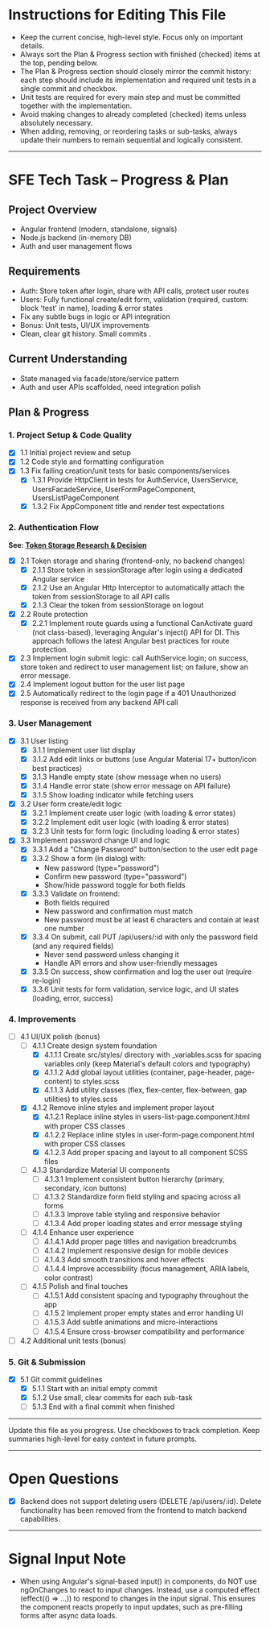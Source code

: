 # Instructions for Editing This File

- Keep the current concise, high-level style. Focus only on important details.
- Always sort the Plan & Progress section with finished (checked) items at the top, pending below.
- The Plan & Progress section should closely mirror the commit history: each step should include its implementation and required unit tests in a single commit and checkbox.
- Unit tests are required for every main step and must be committed together with the implementation.
- Avoid making changes to already completed (checked) items unless absolutely necessary.
- When adding, removing, or reordering tasks or sub-tasks, always update their numbers to remain sequential and logically consistent.

---

# SFE Tech Task – Progress & Plan

## Project Overview

- Angular frontend (modern, standalone, signals)
- Node.js backend (in-memory DB)
- Auth and user management flows

## Requirements

- Auth: Store token after login, share with API calls, protect user routes
- Users: Fully functional create/edit form, validation (required, custom: block 'test' in name), loading & error states
- Fix any subtle bugs in logic or API integration
- Bonus: Unit tests, UI/UX improvements
- Clean, clear git history. Small commits .

## Current Understanding

- State managed via facade/store/service pattern
- Auth and user APIs scaffolded, need integration polish

## Plan & Progress

### 1. Project Setup & Code Quality

- [x] 1.1 Initial project review and setup
- [x] 1.2 Code style and formatting configuration
- [x] 1.3 Fix failing creation/unit tests for basic components/services
  - [x] 1.3.1 Provide HttpClient in tests for AuthService, UsersService, UsersFacadeService, UserFormPageComponent, UsersListPageComponent
  - [x] 1.3.2 Fix AppComponent title and render test expectations

### 2. Authentication Flow

**See: [Token Storage Research & Decision](token_storage_research.md)**

- [x] 2.1 Token storage and sharing (frontend-only, no backend changes)
  - [x] 2.1.1 Store token in sessionStorage after login using a dedicated Angular service
  - [x] 2.1.2 Use an Angular Http Interceptor to automatically attach the token from sessionStorage to all API calls
  - [x] 2.1.3 Clear the token from sessionStorage on logout
- [x] 2.2 Route protection
  - [x] 2.2.1 Implement route guards using a functional CanActivate guard (not class-based), leveraging Angular's inject() API for DI. This approach follows the latest Angular best practices for route protection.
- [x] 2.3 Implement login submit logic: call AuthService.login; on success, store token and redirect to user management list; on failure, show an error message.
- [x] 2.4 Implement logout button for the user list page
- [x] 2.5 Automatically redirect to the login page if a 401 Unauthorized response is received from any backend API call

### 3. User Management

- [x] 3.1 User listing
  - [x] 3.1.1 Implement user list display
  - [x] 3.1.2 Add edit links or buttons (use Angular Material 17+ button/icon best practices)
  - [x] 3.1.3 Handle empty state (show message when no users)
  - [x] 3.1.4 Handle error state (show error message on API failure)
  - [x] 3.1.5 Show loading indicator while fetching users
- [x] 3.2 User form create/edit logic
  - [x] 3.2.1 Implement create user logic (with loading & error states)
  - [x] 3.2.2 Implement edit user logic (with loading & error states)
  - [x] 3.2.3 Unit tests for form logic (including loading & error states)
- [x] 3.3 Implement password change UI and logic
  - [x] 3.3.1 Add a "Change Password" button/section to the user edit page
  - [x] 3.3.2 Show a form (in dialog) with:
    - New password (type="password")
    - Confirm new password (type="password")
    - Show/hide password toggle for both fields
  - [x] 3.3.3 Validate on frontend:
    - Both fields required
    - New password and confirmation must match
    - New password must be at least 6 characters and contain at least one number
  - [x] 3.3.4 On submit, call PUT /api/users/:id with only the password field (and any required fields)
    - Never send password unless changing it
    - Handle API errors and show user-friendly messages
  - [x] 3.3.5 On success, show confirmation and log the user out (require re-login)
  - [x] 3.3.6 Unit tests for form validation, service logic, and UI states (loading, error, success)

### 4. Improvements

- [ ] 4.1 UI/UX polish (bonus)
  - [ ] 4.1.1 Create design system foundation
    - [x] 4.1.1.1 Create src/styles/ directory with \_variables.scss for spacing variables only (keep Material's default colors and typography)
    - [x] 4.1.1.2 Add global layout utilities (container, page-header, page-content) to styles.scss
    - [x] 4.1.1.3 Add utility classes (flex, flex-center, flex-between, gap utilities) to styles.scss
  - [x] 4.1.2 Remove inline styles and implement proper layout
    - [x] 4.1.2.1 Replace inline styles in users-list-page.component.html with proper CSS classes
    - [x] 4.1.2.2 Replace inline styles in user-form-page.component.html with proper CSS classes
    - [x] 4.1.2.3 Add proper spacing and layout to all component SCSS files
  - [ ] 4.1.3 Standardize Material UI components
    - [ ] 4.1.3.1 Implement consistent button hierarchy (primary, secondary, icon buttons)
    - [ ] 4.1.3.2 Standardize form field styling and spacing across all forms
    - [ ] 4.1.3.3 Improve table styling and responsive behavior
    - [ ] 4.1.3.4 Add proper loading states and error message styling
  - [ ] 4.1.4 Enhance user experience
    - [ ] 4.1.4.1 Add proper page titles and navigation breadcrumbs
    - [ ] 4.1.4.2 Implement responsive design for mobile devices
    - [ ] 4.1.4.3 Add smooth transitions and hover effects
    - [ ] 4.1.4.4 Improve accessibility (focus management, ARIA labels, color contrast)
  - [ ] 4.1.5 Polish and final touches
    - [ ] 4.1.5.1 Add consistent spacing and typography throughout the app
    - [ ] 4.1.5.2 Implement proper empty states and error handling UI
    - [ ] 4.1.5.3 Add subtle animations and micro-interactions
    - [ ] 4.1.5.4 Ensure cross-browser compatibility and performance
- [ ] 4.2 Additional unit tests (bonus)

### 5. Git & Submission

- [x] 5.1 Git commit guidelines
  - [x] 5.1.1 Start with an initial empty commit
  - [x] 5.1.2 Use small, clear commits for each sub-task
  - [ ] 5.1.3 End with a final commit when finished

---

Update this file as you progress. Use checkboxes to track completion. Keep summaries high-level for easy context in future prompts.

---

# Open Questions

- [x] Backend does not support deleting users (DELETE /api/users/:id). Delete functionality has been removed from the frontend to match backend capabilities.

---

# Signal Input Note

- When using Angular's signal-based input() in components, do NOT use ngOnChanges to react to input changes. Instead, use a computed effect (effect(() => ...)) to respond to changes in the input signal. This ensures the component reacts properly to input updates, such as pre-filling forms after async data loads.
